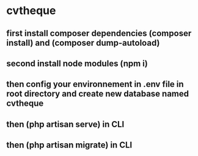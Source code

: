 # cvtheque
## first install composer dependencies (composer install) and (composer dump-autoload)
## second install node modules (npm i)
## then config your environnement in .env file in root directory and create new database named cvtheque
## then (php artisan serve) in CLI
## then (php artisan migrate) in CLI
